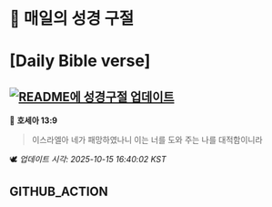 # 🙏 매일의 성경 구절
# [Daily Bible verse]
## [![README에 성경구절 업데이트](https://github.com/DONGSUKA/first_test/actions/workflows/update-readme-bible.yml/badge.svg)](https://github.com/DONGSUKA/first_test/actions/workflows/update-readme-bible.yml)
<!-- START_BIBLE_VERSE -->
📖 **호세아 13:9**
> 이스라엘아 네가 패망하였나니 이는 너를 도와 주는 나를 대적함이니라

🕊️ _업데이트 시각: 2025-10-15 16:40:02 KST_
  <!-- END_BIBLE_VERSE -->
## GITHUB_ACTION
